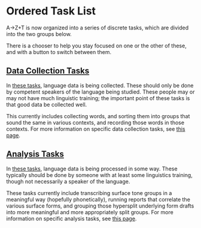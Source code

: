 # Ordered Task List
A→Z+T is now organized into a series of discrete tasks, which are divided into the two groups below.

There is a chooser to help you stay focused on one or the other of these, and with a button to switch between them.

## [Data Collection Tasks](TASKSCOLLECTION.md)

In [these tasks](TASKSCOLLECTION.md), language data is being collected. These should only be done by competent speakers of the language being studied. These people may or may not have much linguistic training; the important point of these tasks is that good data be collected well.

This currently includes collecting words, and sorting them into groups that sound the same in various contexts, and recording those words in those contexts. For more information on specific data collection tasks, see [this page](TASKSCOLLECTION.md).

## [Analysis Tasks](TASKSANALYSIS.md)

In [these tasks](TASKSANALYSIS.md), language data is being processed in some way. These typically should be done by someone with at least some linguistics training, though not necessarily a speaker of the language.

These tasks currently include transcribing surface tone groups in a meaningful way (hopefully phonetically), running reports that correlate the various surface forms, and grouping those hypersplit underlying form drafts into more meaningful and more appropriately split groups. For more information on specific analysis tasks, see [this page](TASKSANALYSIS.md).
